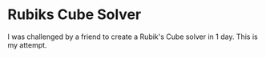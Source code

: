 # Rubiks Cube Solver

I was challenged by a friend to create a Rubik's Cube solver in 1 day. This is my attempt. 
